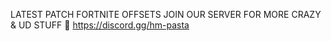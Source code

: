 LATEST PATCH FORTNITE OFFSETS
JOIN OUR SERVER FOR MORE CRAZY & UD STUFF 🤪
https://discord.gg/hm-pasta
